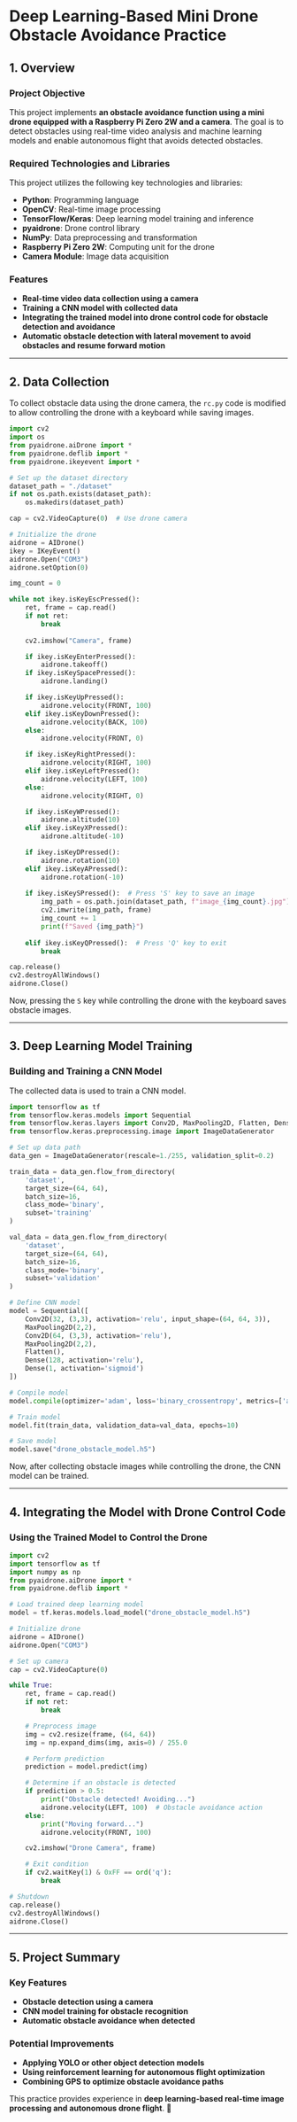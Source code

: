 # **Deep Learning-Based Mini Drone Obstacle Avoidance Practice**

## **1. Overview**
### **Project Objective**
This project implements **an obstacle avoidance function using a mini drone equipped with a Raspberry Pi Zero 2W and a camera**. The goal is to detect obstacles using real-time video analysis and machine learning models and enable autonomous flight that avoids detected obstacles.

### **Required Technologies and Libraries**
This project utilizes the following key technologies and libraries:
- **Python**: Programming language
- **OpenCV**: Real-time image processing
- **TensorFlow/Keras**: Deep learning model training and inference
- **pyaidrone**: Drone control library
- **NumPy**: Data preprocessing and transformation
- **Raspberry Pi Zero 2W**: Computing unit for the drone
- **Camera Module**: Image data acquisition

### **Features**
- **Real-time video data collection using a camera**
- **Training a CNN model with collected data**
- **Integrating the trained model into drone control code for obstacle detection and avoidance**
- **Automatic obstacle detection with lateral movement to avoid obstacles and resume forward motion**

---

## **2. Data Collection**
To collect obstacle data using the drone camera, the `rc.py` code is modified to allow controlling the drone with a keyboard while saving images.

```python
import cv2
import os
from pyaidrone.aiDrone import *
from pyaidrone.deflib import *
from pyaidrone.ikeyevent import *

# Set up the dataset directory
dataset_path = "./dataset"
if not os.path.exists(dataset_path):
    os.makedirs(dataset_path)

cap = cv2.VideoCapture(0)  # Use drone camera

# Initialize the drone
aidrone = AIDrone()
ikey = IKeyEvent()
aidrone.Open("COM3")
aidrone.setOption(0)

img_count = 0

while not ikey.isKeyEscPressed():
    ret, frame = cap.read()
    if not ret:
        break
    
    cv2.imshow("Camera", frame)

    if ikey.isKeyEnterPressed():             
        aidrone.takeoff()
    if ikey.isKeySpacePressed():
        aidrone.landing()

    if ikey.isKeyUpPressed():
        aidrone.velocity(FRONT, 100)
    elif ikey.isKeyDownPressed():
        aidrone.velocity(BACK, 100)
    else:
        aidrone.velocity(FRONT, 0)

    if ikey.isKeyRightPressed():
        aidrone.velocity(RIGHT, 100)
    elif ikey.isKeyLeftPressed():
        aidrone.velocity(LEFT, 100)
    else:
        aidrone.velocity(RIGHT, 0)

    if ikey.isKeyWPressed():
        aidrone.altitude(10)
    elif ikey.isKeyXPressed():
        aidrone.altitude(-10)

    if ikey.isKeyDPressed():
        aidrone.rotation(10)
    elif ikey.isKeyAPressed():
        aidrone.rotation(-10)
    
    if ikey.isKeySPressed():  # Press 'S' key to save an image
        img_path = os.path.join(dataset_path, f"image_{img_count}.jpg")
        cv2.imwrite(img_path, frame)
        img_count += 1
        print(f"Saved {img_path}")
    
    elif ikey.isKeyQPressed():  # Press 'Q' key to exit
        break

cap.release()
cv2.destroyAllWindows()
aidrone.Close()
```

Now, pressing the `S` key while controlling the drone with the keyboard saves obstacle images.

---

## **3. Deep Learning Model Training**
### **Building and Training a CNN Model**
The collected data is used to train a CNN model.

```python
import tensorflow as tf
from tensorflow.keras.models import Sequential
from tensorflow.keras.layers import Conv2D, MaxPooling2D, Flatten, Dense
from tensorflow.keras.preprocessing.image import ImageDataGenerator

# Set up data path
data_gen = ImageDataGenerator(rescale=1./255, validation_split=0.2)

train_data = data_gen.flow_from_directory(
    'dataset',
    target_size=(64, 64),
    batch_size=16,
    class_mode='binary',
    subset='training'
)

val_data = data_gen.flow_from_directory(
    'dataset',
    target_size=(64, 64),
    batch_size=16,
    class_mode='binary',
    subset='validation'
)

# Define CNN model
model = Sequential([
    Conv2D(32, (3,3), activation='relu', input_shape=(64, 64, 3)),
    MaxPooling2D(2,2),
    Conv2D(64, (3,3), activation='relu'),
    MaxPooling2D(2,2),
    Flatten(),
    Dense(128, activation='relu'),
    Dense(1, activation='sigmoid')
])

# Compile model
model.compile(optimizer='adam', loss='binary_crossentropy', metrics=['accuracy'])

# Train model
model.fit(train_data, validation_data=val_data, epochs=10)

# Save model
model.save("drone_obstacle_model.h5")
```

Now, after collecting obstacle images while controlling the drone, the CNN model can be trained.

---

## **4. Integrating the Model with Drone Control Code**
### **Using the Trained Model to Control the Drone**
```python
import cv2
import tensorflow as tf
import numpy as np
from pyaidrone.aiDrone import *
from pyaidrone.deflib import *

# Load trained deep learning model
model = tf.keras.models.load_model("drone_obstacle_model.h5")

# Initialize drone
aidrone = AIDrone()
aidrone.Open("COM3")

# Set up camera
cap = cv2.VideoCapture(0)

while True:
    ret, frame = cap.read()
    if not ret:
        break

    # Preprocess image
    img = cv2.resize(frame, (64, 64))
    img = np.expand_dims(img, axis=0) / 255.0

    # Perform prediction
    prediction = model.predict(img)

    # Determine if an obstacle is detected
    if prediction > 0.5:
        print("Obstacle detected! Avoiding...")
        aidrone.velocity(LEFT, 100)  # Obstacle avoidance action
    else:
        print("Moving forward...")
        aidrone.velocity(FRONT, 100)

    cv2.imshow("Drone Camera", frame)

    # Exit condition
    if cv2.waitKey(1) & 0xFF == ord('q'):
        break

# Shutdown
cap.release()
cv2.destroyAllWindows()
aidrone.Close()
```

---

## **5. Project Summary**
### **Key Features**
- **Obstacle detection using a camera**
- **CNN model training for obstacle recognition**
- **Automatic obstacle avoidance when detected**

### **Potential Improvements**
- **Applying YOLO or other object detection models**
- **Using reinforcement learning for autonomous flight optimization**
- **Combining GPS to optimize obstacle avoidance paths**

This practice provides experience in **deep learning-based real-time image processing and autonomous drone flight**. 🚀

